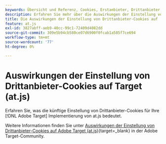 ```yaml
---
keywords: Übersicht und Referenz, Cookies, Erstanbieter, Drittanbieter, Erstanbieter, Drittanbieter, Drittanbieter, Erstanbieter, Drittanbieter, Drittanbieter, Drittanbieter, at.js
description: Erfahren Sie mehr über die Auswirkungen der Einstellung von Drittanbieter-Cookies auf  [!DNL Adobe Target] at.js)
title: Die Auswirkungen der Einstellung von Drittanbieter-Cookies auf  [!DNL Adobe Target] at.js)
feature: at.js
exl-id: 3827abff-aeb9-40cc-99c1-72409d4082dd
source-git-commit: 309e5b94cb580ce07d6900f0fcab1a585f7ce694
workflow-type: tm+mt
source-wordcount: '77'
ht-degree: 0%

---
```


# Auswirkungen der Einstellung von Drittanbieter-Cookies auf Target (at.js)

Erfahren Sie, was die künftige Einstellung von Drittanbieter-Cookies für Ihre [!DNL Adobe Target] Implementierung von at.js bedeutet.

Weitere Informationen finden Sie unter [Auswirkungen der Einstellung von Drittanbieter-Cookies auf Adobe Target (at.js)](https://experienceleaguecommunities.adobe.com/t5/adobe-target-blogs/the-impact-of-third-party-cookie-deprecation-on-adobe-target-at/ba-p/661615?profile.language=de&search=Third%20Party%20Cookie%20Deprecation){target=_blank} in der Adobe Target-Community.
